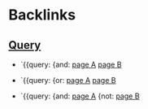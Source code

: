 
# Backlinks
## [Query](<Query.md>)
- `{{query: {and: [page A](<page A.md>) [page B](<page B.md>)

- `{{query: {or: [page A](<page A.md>) [page B](<page B.md>)

- `{{query: {and: [page A](<page A.md>) {not: [page B](<page B.md>)

